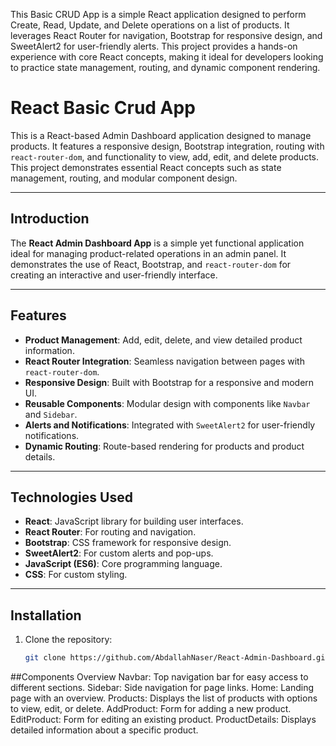This Basic CRUD App is a simple React application designed to perform Create, Read, Update, and Delete operations on a list of products. It leverages React Router for navigation, Bootstrap for responsive design, and SweetAlert2 for user-friendly alerts. This project provides a hands-on experience with core React concepts, making it ideal for developers looking to practice state management, routing, and dynamic component rendering.

# React Basic Crud App

This is a React-based Admin Dashboard application designed to manage products. It features a responsive design, Bootstrap integration, routing with `react-router-dom`, and functionality to view, add, edit, and delete products. This project demonstrates essential React concepts such as state management, routing, and modular component design.


---

## Introduction

The **React Admin Dashboard App** is a simple yet functional application ideal for managing product-related operations in an admin panel. It demonstrates the use of React, Bootstrap, and `react-router-dom` for creating an interactive and user-friendly interface.

---

## Features

- **Product Management**: Add, edit, delete, and view detailed product information.
- **React Router Integration**: Seamless navigation between pages with `react-router-dom`.
- **Responsive Design**: Built with Bootstrap for a responsive and modern UI.
- **Reusable Components**: Modular design with components like `Navbar` and `Sidebar`.
- **Alerts and Notifications**: Integrated with `SweetAlert2` for user-friendly notifications.
- **Dynamic Routing**: Route-based rendering for products and product details.

---

## Technologies Used

- **React**: JavaScript library for building user interfaces.
- **React Router**: For routing and navigation.
- **Bootstrap**: CSS framework for responsive design.
- **SweetAlert2**: For custom alerts and pop-ups.
- **JavaScript (ES6)**: Core programming language.
- **CSS**: For custom styling.

---

## Installation

1. Clone the repository:
   ```bash
   git clone https://github.com/AbdallahNaser/React-Admin-Dashboard.git


##Components Overview
Navbar: Top navigation bar for easy access to different sections.
Sidebar: Side navigation for page links.
Home: Landing page with an overview.
Products: Displays the list of products with options to view, edit, or delete.
AddProduct: Form for adding a new product.
EditProduct: Form for editing an existing product.
ProductDetails: Displays detailed information about a specific product.

